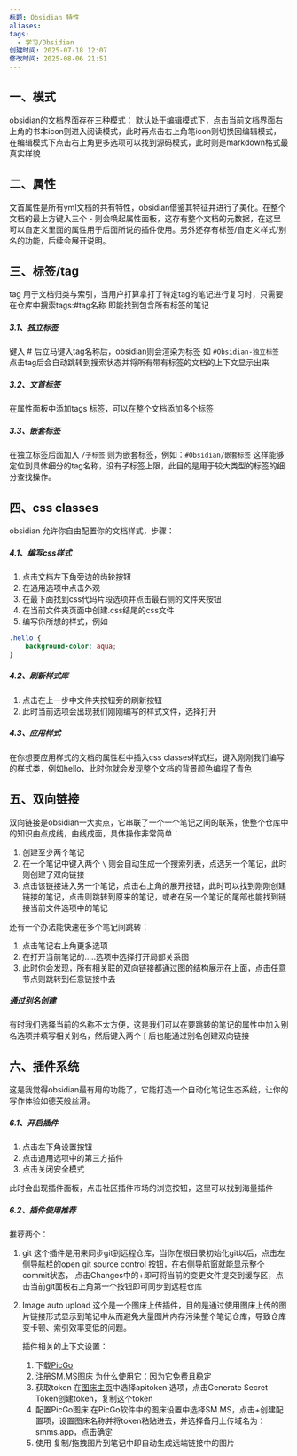```yaml
---
标题: Obsidian 特性
aliases: 
tags:
  - 学习/Obsidian
创建时间: 2025-07-18 12:07
修改时间: 2025-08-06 21:51
---
```



## 一、模式

obsidian的文档界面存在三种模式： 默认处于编辑模式下，点击当前文档界面右上角的书本icon则进入阅读模式，此时再点击右上角笔icon则切换回编辑模式，在编辑模式下点击右上角更多选项可以找到源码模式，此时则是markdown格式最真实样貌

## 二、属性

文首属性是所有yml文档的共有特性，obsidian借鉴其特征并进行了美化。在整个文档的最上方键入三个 - 则会唤起属性面板，这存有整个文档的元数据，在这里可以自定义里面的属性用于后面所说的插件使用。另外还存有标签/自定义样式/别名的功能，后续会展开说明。

## 三、标签/tag

tag 用于文档归类与索引，当用户打算拿打了特定tag的笔记进行复习时，只需要在仓库中搜索tags:#tag名称 即能找到包含所有标签的笔记

##### 3.1、独立标签
键入 # 后立马键入tag名称后，obsidian则会渲染为标签 如 `#Obsidian-独立标签` 点击tag后会自动跳转到搜索状态并将所有带有标签的文档的上下文显示出来

##### 3.2、文首标签
在属性面板中添加tags 标签，可以在整个文档添加多个标签

##### 3.3、嵌套标签
在独立标签后面加入 `/子标签` 则为嵌套标签，例如：`#Obsidian/嵌套标签` 这样能够定位到具体细分的tag名称，没有子标签上限，此目的是用于较大类型的标签的细分查找操作。

## 四、css classes

obsidian 允许你自由配置你的文档样式，步骤：
##### 4.1、<span color='blue'>编写css样式</span>

1. 点击文档左下角旁边的齿轮按钮
2. 在通用选项中点击外观
3. 在最下面找到css代码片段选项并点击最右侧的文件夹按钮
4. 在当前文件夹页面中创建.css结尾的css文件
5. 编写你所想的样式，例如

```css
.hello {
	background-color: aqua; 
}
```
##### 4.2、刷新样式库

1. 点击在上一步中文件夹按钮旁的刷新按钮
2. 此时当前选项会出现我们刚刚编写的样式文件，选择打开

##### 4.3、应用样式

在你想要应用样式的文档的属性栏中插入css classes样式栏，键入刚刚我们编写的样式类，例如hello，此时你就会发现整个文档的背景颜色编程了青色
## 五、双向链接

双向链接是obsidian一大卖点，它串联了一个一个笔记之间的联系，使整个仓库中的知识由点成线，由线成面，具体操作非常简单：

1. 创建至少两个笔记
2. 在一个笔记中键入两个 `\` 则会自动生成一个搜索列表，点选另一个笔记，此时则创建了双向链接
3. 点击该链接进入另一个笔记，点击右上角的展开按钮，此时可以找到刚刚创建链接的笔记，点击则跳转到原来的笔记，或者在另一个笔记的尾部也能找到链接当前文件选项中的笔记

还有一个办法能快速在多个笔记间跳转：

1. 点击笔记右上角更多选项
2. 在打开当前笔记的.....选项中选择打开局部关系图
3. 此时你会发现，所有相关联的双向链接都通过图的结构展示在上面，点击任意节点则跳转到任意链接中去

##### 通过别名创建

有时我们选择当前的名称不太方便，这是我们可以在要跳转的笔记的属性中加入别名选项并填写相关别名，然后键入两个 \[ 后也能通过别名创建双向链接

## 六、插件系统

这是我觉得obsidian最有用的功能了，它能打造一个自动化笔记生态系统，让你的写作体验如德芙般丝滑。

##### 6.1、开启插件

1. 点击左下角设置按钮
2. 点击通用选项中的第三方插件
3. 点击关闭安全模式

此时会出现插件面板，点击社区插件市场的浏览按钮，这里可以找到海量插件

##### 6.2、插件使用推荐

推荐两个：

1. git 这个插件是用来同步git到远程仓库，当你在根目录初始化git以后，点击左侧导航栏的open git source control 按钮，在右侧导航窗就能显示整个commit状态， 点击Changes中的+即可将当前的变更文件提交到缓存区，点击当前git面板右上角第一个按钮即可同步到远程仓库
    
2. Image auto upload 这个是一个图床上传插件，目的是通过使用图床上传的图片链接形式显示到笔记中从而避免大量图片内存污染整个笔记仓库，导致仓库变卡顿、索引效率变低的问题。
    
    插件相关的上下文设置：
    
    1. 下载[PicGo](https://link.juejin.cn?target=https%3A%2F%2Fgithub.com%2FMolunerfinn%2FPicGo%2Freleases "https://github.com/Molunerfinn/PicGo/releases")
    2. 注册[SM.MS图床](https://link.juejin.cn?target=https%3A%2F%2Fsmms.app%2F "https://smms.app/") 为什么使用它：因为它免费且稳定
    3. 获取token 在[图床主页](https://link.juejin.cn?target=https%3A%2F%2Fsmms.app%2Fhome%2F "https://smms.app/home/")中选择apitoken 选项，点击Generate Secret Token创建token，复制这个token
    4. 配置PicGo图床 在PicGo软件中的图床设置中选择SM.MS，点击+创建配置项，设置图床名称并将token粘贴进去，并选择备用上传域名为：smms.app，点击确定
    5. 使用 复制/拖拽图片到笔记中即自动生成远端链接中的图片

